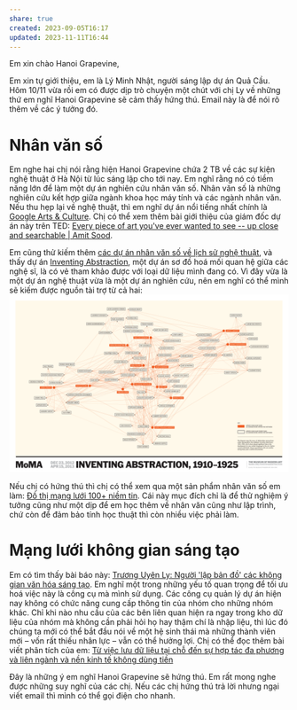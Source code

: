 ```yaml
---
share: true
created: 2023-09-05T16:17
updated: 2023-11-11T16:44
---
```


Em xin chào Hanoi Grapevine,  
  
Em xin tự giới thiệu, em là Lý Minh Nhật, người sáng lập dự án Quả Cầu. Hôm 10/11 vừa rồi em có được dịp trò chuyện một chút với chị Ly về những thứ em nghĩ Hanoi Grapevine sẽ cảm thấy hứng thú. Email này là để nói rõ thêm về các ý tưởng đó.

# Nhân văn số
Em nghe hai chị nói rằng hiện Hanoi Grapevine chứa 2 TB về các sự kiện nghệ thuật ở Hà Nội từ lúc sáng lập cho tới nay. Em nghĩ rằng nó có tiềm năng lớn để làm một dự án nghiên cứu nhân văn số. Nhân văn số là những nghiên cứu kết hợp giữa ngành khoa học máy tính và các ngành nhân văn. Nếu thu hẹp lại về nghệ thuật, thì em nghĩ dự án nổi tiếng nhất chính là [Google Arts &amp; Culture](https://artsandculture.google.com/ "Google Arts &amp; Culture"). Chị có thể xem thêm bài giới thiệu của giám đốc dự án này trên TED: [Every piece of art you've ever wanted to see -- up close and searchable | Amit Sood](https://www.youtube.com/watch?v=cSpOCSVt--k "Every piece of art you've ever wanted to see -- up close and searchable | Amit Sood - YouTube"). 

Em cũng thử kiếm thêm [các dự án nhân văn số về lịch sử nghệ thuật](http://imageresources.weebly.com/digital-humanities-projects.html "Digital humanities projects - Digital Resources Guide"), và thấy dự án [Inventing Abstraction](https://www.moma.org/interactives/exhibitions/2012/inventingabstraction), một dự án sơ đồ hoá mối quan hệ giữa các nghệ sĩ, là có vẻ tham khảo được với loại dữ liệu mình đang có. Vì đây vừa là một dự án nghệ thuật vừa là một dự án nghiên cứu, nên em nghĩ có thể mình sẽ kiếm được nguồn tài trợ từ cả hai:
![Pasted image 20231111161912.png](../../../../assets/attachments/Pasted%20image%2020231111161912.png)

Nếu chị có hứng thú thì chị có thể xem qua một sản phẩm nhân văn số em làm: [Đồ thị mạng lưới 100+ niềm tin](https://xn--qucu-hr5aza.cc/phan-tich-mot-mang-luoi-100-niem-tin/?utm_source=E+%C2%BB+Hanoi+Grapevine&utm_medium=email&utm_campaign=Nh%C3%A2n+v%C4%83n+s%E1%BB%91). Cái này mục đích chỉ là để thử nghiệm ý tưởng cũng như một dịp để em học thêm về nhân văn cũng như lập trình, chứ còn để đảm bảo tính học thuật thì còn nhiều việc phải làm.

# Mạng lưới không gian sáng tạo
Em có tìm thấy bài báo này: [Trương Uyên Ly: Người 'lập bản đồ' các không gian văn hóa sáng tạo](https://thethaovanhoa.vn/truong-uyen-ly-nguoi-lap-ban-do-cac-khong-gian-van-hoa-sang-tao-20200108143302189.htm "Trương Uyên Ly: Người 'lập bản đồ' các không gian văn hóa sáng tạo"). Em nghĩ một trong những yếu tố quan trọng để tối ưu hoá việc này là công cụ mà mình sử dụng. Các công cụ quản lý dự án hiện nay không có chức năng cung cấp thông tin của nhóm cho những nhóm khác. Chỉ khi nào nhu cầu của các bên liên quan hiện ra ngay trong kho dữ liệu của nhóm mà không cần phải hỏi họ hay thậm chí là nhập liệu, thì lúc đó chúng ta mới có thể bắt đầu nói về một hệ sinh thái mà những thành viên mới – vốn rất thiếu nhân lực – vẫn có thể hưởng lợi. Chị có thể đọc thêm bài viết phân tích của em: [Từ việc lưu dữ liệu tại chỗ đến sự hợp tác đa phương và liên ngành và nền kinh tế không dùng tiền](https://obsidian.quảcầu.cc/%F0%9F%93%90%20d%E1%BB%B1%20%C3%A1n/c%20obsidian,%20qu%E1%BA%A3n%20l%C3%BD%20d%E1%BB%B1%20%C3%A1n%20v%C3%A0%20c%C3%B4ng%20c%E1%BB%A5%20ngh%C4%A9/9%20blog/t%E1%BB%AB%20vi%E1%BB%87c%20l%C6%B0u%20d%E1%BB%AF%20li%E1%BB%87u%20t%E1%BA%A1i%20ch%E1%BB%97%20%C4%91%E1%BA%BFn%20s%E1%BB%B1%20h%E1%BB%A3p%20t%C3%A1c%20%C4%91a%20ph%C6%B0%C6%A1ng%20v%C3%A0%20li%C3%AAn%20ng%C3%A0nh%20v%C3%A0%20n%E1%BB%81n%20kinh%20t%E1%BA%BF%20kh%C3%B4ng%20d%C3%B9ng%20ti%E1%BB%81n/?utm_source=E+%C2%BB+Hanoi+Grapevine&utm_medium=email&utm_campaign=C%C3%B4ng+c%E1%BB%A5+cho+h%E1%BB%87+sinh+th%C3%A1i)

Đây là những ý em nghĩ Hanoi Grapevine sẽ hứng thú. Em rất mong nghe được những suy nghĩ của các chị. Nếu các chị hứng thú trả lời nhưng ngại viết email thì mình có thể gọi điện cho nhanh.